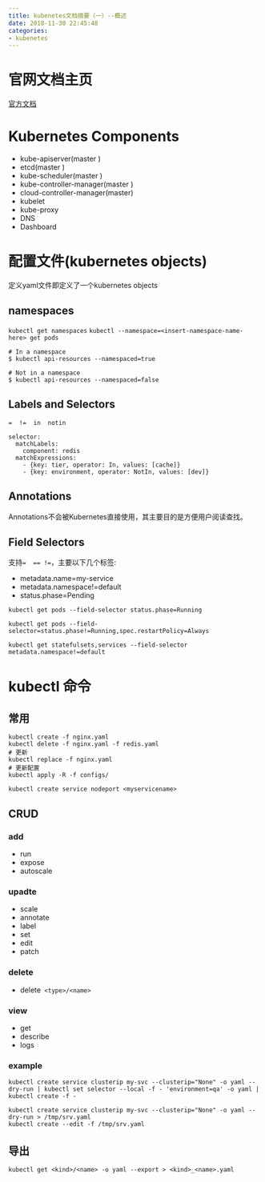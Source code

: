 ```yaml
---
title: kubenetes文档摘要（一）--概述
date: 2018-11-30 22:45:48
categories: 
- kubenetes
---
```


# 官网文档主页
<!--more-->
[官方文档](https://kubernetes.io/zh/docs/home/)

# Kubernetes Components
* kube-apiserver(master )
* etcd(master )
* kube-scheduler(master )
* kube-controller-manager(master )
* cloud-controller-manager(master)
* kubelet
* kube-proxy
* DNS
* Dashboard

# 配置文件(kubernetes objects)
定义yaml文件即定义了一个kubernetes objects
## namespaces
`kubectl get namespaces`
`kubectl --namespace=<insert-namespace-name-here> get pods`
```
# In a namespace
$ kubectl api-resources --namespaced=true

# Not in a namespace
$ kubectl api-resources --namespaced=false
```
## Labels and Selectors
`=  !=  in  notin`

```
selector:
  matchLabels:
    component: redis
  matchExpressions:
    - {key: tier, operator: In, values: [cache]}
    - {key: environment, operator: NotIn, values: [dev]}
```
## Annotations
Annotations不会被Kubernetes直接使用，其主要目的是方便用户阅读查找。

## Field Selectors
支持`=  == !=`，主要以下几个标签:
* metadata.name=my-service
* metadata.namespace!=default
* status.phase=Pending

```
kubectl get pods --field-selector status.phase=Running
```
```
kubectl get pods --field-selector=status.phase!=Running,spec.restartPolicy=Always
```
```
kubectl get statefulsets,services --field-selector metadata.namespace!=default
```

# kubectl 命令
## 常用
```
kubectl create -f nginx.yaml
kubectl delete -f nginx.yaml -f redis.yaml
# 更新
kubectl replace -f nginx.yaml
# 更新配置
kubectl apply -R -f configs/

kubectl create service nodeport <myservicename>
```
## CRUD
### add
* run
* expose
* autoscale

### upadte
* scale
* annotate
* label
* set
* edit
* patch

### delete
* delete` <type>/<name>`

###  view
*  get
*  describe
*  logs

### example
```
kubectl create service clusterip my-svc --clusterip="None" -o yaml --dry-run | kubectl set selector --local -f - 'environment=qa' -o yaml | kubectl create -f -
```
```
kubectl create service clusterip my-svc --clusterip="None" -o yaml --dry-run > /tmp/srv.yaml
kubectl create --edit -f /tmp/srv.yaml
```

## 导出
```
kubectl get <kind>/<name> -o yaml --export > <kind>_<name>.yaml
```





